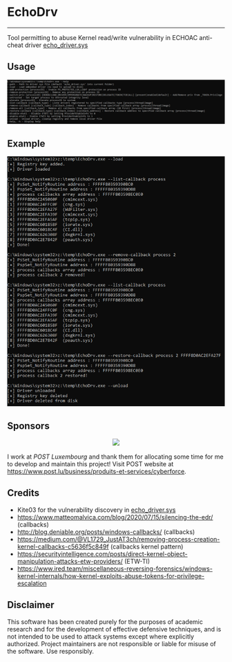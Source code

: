 # EchoDrv

----

Tool permitting to abuse Kernel read/write vulnerability in ECHOAC anti-cheat driver [echo_driver.sys](https://www.loldrivers.io/drivers/afb8bb46-1d13-407d-9866-1daa7c82ca63/)

## Usage
![screenshot](resources/help.PNG)


## Example
![screenshot](resources/callback.PNG)


## Sponsors

<div align="center">
  <a href="https://www.post.lu/business/produits-et-services/cyberforce" title="Follow">
    <img width="300" src="https://de.wikipedia.org/wiki/Post_Luxembourg#/media/Datei%3APost_Luxembourg_Logo_2013.png">
  </a>
</div>

I work at *POST Luxembourg* and thank them for allocating some time for me to develop and maintain this project! Visit POST website at https://www.post.lu/business/produits-et-services/cyberforce.


## Credits
-  Kite03 for the vulnerability discovery in [echo_driver.sys](https://ioctl.fail/echo-ac-writeup/)
- <https://www.matteomalvica.com/blog/2020/07/15/silencing-the-edr/> (callbacks)
- <http://blog.deniable.org/posts/windows-callbacks/> (callbacks)
- <https://medium.com/@VL1729_JustAT3ch/removing-process-creation-kernel-callbacks-c5636f5c849f> (callbacks kernel pattern)
- <https://securityintelligence.com/posts/direct-kernel-object-manipulation-attacks-etw-providers/> (ETW-TI)
- <https://www.ired.team/miscellaneous-reversing-forensics/windows-kernel-internals/how-kernel-exploits-abuse-tokens-for-privilege-escalation>


## Disclaimer
This software has been created purely for the purposes of academic research and for the development of effective defensive techniques, and is not intended to be used to attack systems except where explicitly authorized. Project maintainers are not responsible or liable for misuse of the software. Use responsibly.
